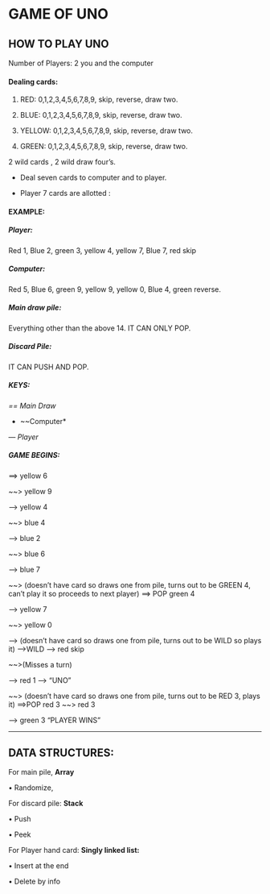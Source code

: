 # GAME OF UNO

## HOW TO PLAY UNO

Number of Players: 2 you and the computer

#### Dealing cards:
1. RED: 0,1,2,3,4,5,6,7,8,9, skip, reverse, draw two.

2. BLUE: 0,1,2,3,4,5,6,7,8,9, skip, reverse, draw two.

3. YELLOW: 0,1,2,3,4,5,6,7,8,9, skip, reverse, draw two.

4. GREEN: 0,1,2,3,4,5,6,7,8,9, skip, reverse, draw two.

2 wild cards , 2 wild draw four’s.

- Deal seven cards to computer and to player.

- Player 7 cards are allotted : 

#### EXAMPLE: 
##### Player: 
Red 1, Blue 2, green 3, yellow 4, yellow 7, Blue 7, red skip
##### Computer: 
Red 5, Blue 6, green 9, yellow 9, yellow 0, Blue 4, green reverse.
##### Main draw pile: 
Everything other than the above 14. IT CAN ONLY POP.
##### Discard Pile: 
IT CAN PUSH AND POP.

##### KEYS:
*== Main Draw*

* ~~Computer*

*— Player*

##### GAME BEGINS:
==> yellow 6

~~> yellow 9

—> yellow 4

~~> blue 4

—> blue 2

~~> blue 6

—> blue 7

~~> (doesn’t have card so draws one from pile, turns out to be GREEN 4, can’t play it so proceeds to next player)
==> POP green 4

—> yellow 7

~~> yellow 0

—> (doesn’t have card so draws one from pile, turns out to be WILD so plays it)
—>WILD
—> red skip

~~>(Misses a turn)

—> red 1
—> “UNO”

~~> (doesn’t have card so draws one from pile, turns out to be RED 3, plays it)
==>POP red 3
~~> red 3

—> green 3
“PLAYER WINS”
__________________________________________________________

## DATA STRUCTURES:

For main pile, **Array**

•	Randomize,

For discard pile: **Stack**

•	Push

•	Peek

For Player hand card: **Singly linked list:**

•	Insert at the end

•	Delete by info



